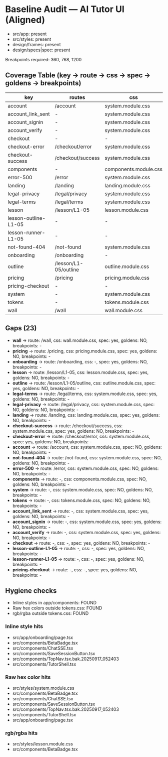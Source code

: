 # Baseline Audit — AI Tutor UI (Aligned)

- src/app: present
- src/styles: present
- design/frames: present
- design/specs|spec: present

Breakpoints required: 360, 768, 1200

## Coverage Table (key → route → css → spec → goldens → breakpoints)
| key | routes | css | spec | goldens | breakpoints |
|---|---|---|:---:|:---:|---|
| account | /account | system.module.css | NO | NO | - |
| account_link_sent | - | system.module.css | yes | NO | - |
| account_signin | - | system.module.css | yes | NO | - |
| account_verify | - | system.module.css | yes | NO | - |
| checkout | - | - | yes | NO | - |
| checkout-error | /checkout/error | system.module.css | yes | NO | - |
| checkout-success | /checkout/success | system.module.css | yes | NO | - |
| components | - | components.module.css | NO | NO | - |
| error-500 | /error | system.module.css | NO | NO | - |
| landing | /landing | landing.module.css | yes | NO | - |
| legal-privacy | /legal/privacy | system.module.css | NO | NO | - |
| legal-terms | /legal/terms | system.module.css | yes | NO | - |
| lesson | /lesson/L1-05 | lesson.module.css | yes | NO | - |
| lesson-outline-L1-05 | - | - | yes | NO | - |
| lesson-runner-L1-05 | - | - | yes | NO | - |
| not-found-404 | /not-found | system.module.css | NO | NO | - |
| onboarding | /onboarding | - | yes | NO | - |
| outline | /lesson/L1-05/outline | outline.module.css | yes | NO | - |
| pricing | /pricing | pricing.module.css | yes | NO | - |
| pricing-checkout | - | - | yes | NO | - |
| system | - | system.module.css | NO | NO | - |
| tokens | - | tokens.module.css | NO | NO | - |
| wall | /wall | wall.module.css | yes | NO | - |

## Gaps (23)
- **wall** → route: /wall, css: wall.module.css, spec: yes, goldens: NO, breakpoints: -
- **pricing** → route: /pricing, css: pricing.module.css, spec: yes, goldens: NO, breakpoints: -
- **onboarding** → route: /onboarding, css: -, spec: yes, goldens: NO, breakpoints: -
- **lesson** → route: /lesson/L1-05, css: lesson.module.css, spec: yes, goldens: NO, breakpoints: -
- **outline** → route: /lesson/L1-05/outline, css: outline.module.css, spec: yes, goldens: NO, breakpoints: -
- **legal-terms** → route: /legal/terms, css: system.module.css, spec: yes, goldens: NO, breakpoints: -
- **legal-privacy** → route: /legal/privacy, css: system.module.css, spec: NO, goldens: NO, breakpoints: -
- **landing** → route: /landing, css: landing.module.css, spec: yes, goldens: NO, breakpoints: -
- **checkout-success** → route: /checkout/success, css: system.module.css, spec: yes, goldens: NO, breakpoints: -
- **checkout-error** → route: /checkout/error, css: system.module.css, spec: yes, goldens: NO, breakpoints: -
- **account** → route: /account, css: system.module.css, spec: NO, goldens: NO, breakpoints: -
- **not-found-404** → route: /not-found, css: system.module.css, spec: NO, goldens: NO, breakpoints: -
- **error-500** → route: /error, css: system.module.css, spec: NO, goldens: NO, breakpoints: -
- **components** → route: -, css: components.module.css, spec: NO, goldens: NO, breakpoints: -
- **system** → route: -, css: system.module.css, spec: NO, goldens: NO, breakpoints: -
- **tokens** → route: -, css: tokens.module.css, spec: NO, goldens: NO, breakpoints: -
- **account_link_sent** → route: -, css: system.module.css, spec: yes, goldens: NO, breakpoints: -
- **account_signin** → route: -, css: system.module.css, spec: yes, goldens: NO, breakpoints: -
- **account_verify** → route: -, css: system.module.css, spec: yes, goldens: NO, breakpoints: -
- **checkout** → route: -, css: -, spec: yes, goldens: NO, breakpoints: -
- **lesson-outline-L1-05** → route: -, css: -, spec: yes, goldens: NO, breakpoints: -
- **lesson-runner-L1-05** → route: -, css: -, spec: yes, goldens: NO, breakpoints: -
- **pricing-checkout** → route: -, css: -, spec: yes, goldens: NO, breakpoints: -

## Hygiene checks
- Inline styles in app/components: FOUND
- Raw hex colors outside tokens.css: FOUND
- rgb/rgba outside tokens.css: FOUND

### Inline style hits
- src/app/onboarding/page.tsx
- src/components/BetaBadge.tsx
- src/components/ChatSSE.tsx
- src/components/SaveSessionButton.tsx
- src/components/TopNav.tsx.bak.20250917_052403
- src/components/TutorShell.tsx

### Raw hex color hits
- src/styles/system.module.css
- src/components/BetaBadge.tsx
- src/components/ChatSSE.tsx
- src/components/SaveSessionButton.tsx
- src/components/TopNav.tsx.bak.20250917_052403
- src/components/TutorShell.tsx
- src/app/onboarding/page.tsx

### rgb/rgba hits
- src/styles/lesson.module.css
- src/components/BetaBadge.tsx
